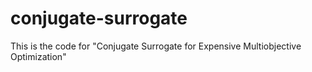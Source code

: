 # conjugate-surrogate
This is the code for "Conjugate Surrogate for Expensive Multiobjective Optimization"
